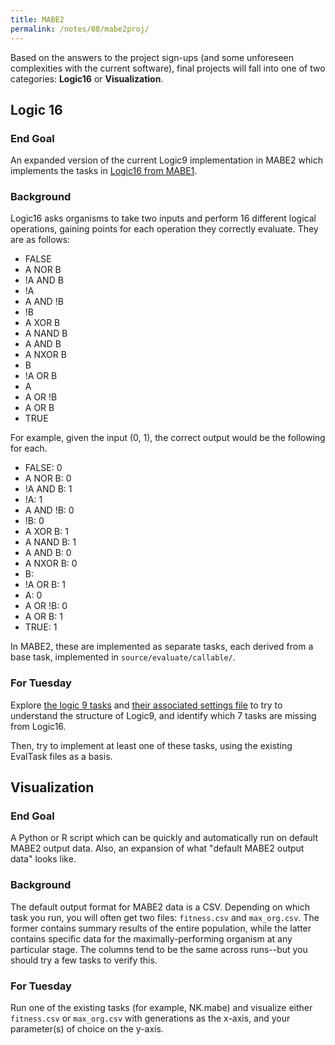```yaml
---
title: MABE2
permalink: /notes/08/mabe2proj/
---
```


Based on the answers to the project sign-ups (and some unforeseen complexities with the current software), final projects will fall into one of two categories: **Logic16** or **Visualization**. 

## Logic 16

### End Goal

An expanded version of the current Logic9 implementation in MABE2 which implements the tasks in [Logic16 from MABE1](https://github.com/Hintzelab/MABE/blob/master/code/World/Logic16World/Logic16World.h).

### Background

Logic16 asks organisms to take two inputs and perform 16 different logical operations, gaining points for each operation they correctly evaluate. They are as follows:

- FALSE 
- A NOR B
- !A AND B
- !A
- A AND !B
- !B
- A XOR B
- A NAND B
- A AND B
- A NXOR B
- B
- !A OR B
- A
- A OR !B
- A OR B
- TRUE

For example, given the input (0, 1), the correct output would be the following for each.

- FALSE: 0
- A NOR B: 0
- !A AND B: 1
- !A: 1
- A AND !B: 0
- !B: 0
- A XOR B: 1
- A NAND B: 1
- A AND B: 0
- A NXOR B:  0
- B: 
- !A OR B: 1
- A: 0
- A OR !B: 0
- A OR B: 1
- TRUE: 1

In MABE2, these are implemented as separate tasks, each derived from a base task, implemented in `source/evaluate/callable/`. 

### For Tuesday

Explore [the logic 9 tasks](https://github.com/mercere99/MABE2/tree/master/source/evaluate/callable) and [their associated settings file](https://github.com/mercere99/MABE2/blob/master/settings/logic_9.mabe) to try to understand the structure of Logic9, and identify which 7 tasks are missing from Logic16. 

Then, try to implement at least one of these tasks, using the existing EvalTask files as a basis. 


## Visualization

### End Goal

A Python or R script which can be quickly and automatically run on default MABE2 output data. Also, an expansion of what "default MABE2 output data" looks like.

### Background

The default output format for MABE2 data is a CSV. Depending on which task you run, you will often get two files: `fitness.csv` and `max_org.csv`. The former contains summary results of the entire population, while the latter contains specific data for the maximally-performing organism at any particular stage. The columns tend to be the same across runs--but you should try a few tasks to verify this.

### For Tuesday

Run one of the existing tasks (for example, NK.mabe) and visualize either `fitness.csv` or `max_org.csv` with generations as the x-axis, and your parameter(s) of choice on the y-axis. 


